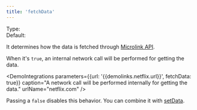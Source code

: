 ```yaml
---
title: 'fetchData'
---
```


Type: <TypeContainer><Type children='<boolean>'/></TypeContainer><br/>
Default: <Type children="true"/>

It determines how the data is fetched through [Microlink API](/docs/sdk/parameters/fetch-data/).

When it's `true`, an internal network call will be performed for getting the data.  

<DemoIntegrations
  parameters={{url: '{{demolinks.netflix.url}}', fetchData: true}}
  caption="A network call will be performed internally for getting the data."
  urlName="netflix.com"
/>

Passing a `false` disables this behavior. You can combine it with [setData](/docs/sdk/parameters/set-data/).
